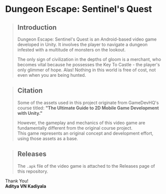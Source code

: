 # Dungeon Escape: Sentinel's Quest
> ## Introduction
> Dungeon Escape: Sentinel's Quest is an Android-based video game developed in Unity. It involves the player to navigate a dungeon infested with a multitude of monsters on the lookout. 
>
> The only sign of civilization in the depths of gloom is a merchant, who becomes vital because he possesses the Key To Castle - the player's only glimmer of hope. Alas! Nothing in this world is free of cost, not even when you are being hunted.

> ## Citation
> Some of the assets used in this project originate from GameDevHQ's course titled:
**"The Ultimate Guide to 2D Mobile Game Development with Unity."**
>
> However, the gameplay and mechanics of this video game are fundamentally different from the original course project. \
This game represents an original concept and development effort, using those assets as a base.

> ## Releases
> The ```.apk``` file of the video game is attached to the Releases page of this repository.

Thank You! \
**Aditya VN Kadiyala**
